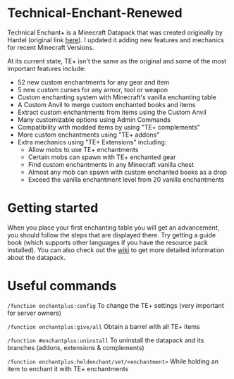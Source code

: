 # Technical-Enchant-Renewed
Technical Enchant+ is a Minecraft Datapack that was created originally by Hardel (original link [here](https://www.planetminecraft.com/data-pack/enchant-datapack-1-13/)). I updated it adding new features and mechanics for recent Minecraft Versions. 

At its current state, TE+ isn't the same as the original and some of the most important features include:

- 52 new custom enchantments for any gear and item
- 5 new custom curses for any armor, tool or weapon
- Custom enchanting system with Minecraft's vanilla enchanting table
- A Custom Anvil to merge custom enchanted books and items
- Extract custom enchantments from items using the Custom Anvil
- Many customizable options using Admin Commands
- Compatibility with modded items by using "TE+ complements"
- More custom enchantments using "TE+ addons"
- Extra mechanics using "TE+ Extensions" including:
    - Allow mobs to use TE+ enchantments
    - Certain mobs can spawn with TE+ enchanted gear
    - Find custom enchantments in any Minecraft vanilla chest
    - Almost any mob can spawn with custom enchanted books as a drop
    - Exceed the vanilla enchantment level from 20 vanilla enchantments


# Getting started
When you place your first enchanting table you will get an advancement, you should follow the steps that are displayed there. Try getting a guide book (which supports other languages if you have the resource pack installed). You can also check out the [wiki](https://github.com/Frektip/Technical-Enchant-Renewed/wiki) to get more detailed information about the datapack.

# Useful commands

`/function enchantplus:config` To change the TE+ settings (very important for server owners)

`/function enchantplus:give/all` Obtain a barrel with all TE+ items

`/function #enchantplus:uninstall` To uninstall the datapack and its branches (addons, extensions & complements)

`/function enchantplus:heldenchant/set/<enchantment>` While holding an item to enchant it with TE+ enchantments
